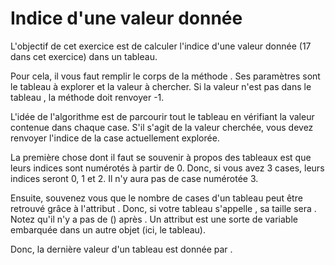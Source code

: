 # Indice d'une valeur donnée #

L'objectif de cet exercice est de calculer l'indice d'une valeur donnée (17
dans cet exercice) dans un tableau.

Pour cela, il vous faut remplir le corps de la méthode . Ses paramètres sont le tableau à explorer et la
valeur
à chercher. Si la valeur n'est pas dans le tableau , la méthode doit renvoyer -1.

L'idée de l'algorithme est de parcourir tout le tableau en vérifiant la
valeur
contenue dans chaque case. S'il s'agit de la valeur cherchée, vous devez
renvoyer l'indice de la case actuellement explorée.

La première chose dont il faut se souvenir à propos des tableaux est que
leurs
indices sont numérotés à partir de 0. Donc, si vous avez 3 cases, leurs
indices
seront 0, 1 et 2. Il n'y aura pas de case numérotée 3.

Ensuite, souvenez vous que le nombre de cases d'un tableau peut être
retrouvé
grâce à l'attribut . Donc, si votre tableau s'appelle , sa taille sera . Notez
qu'il
n'y a pas de () après . Un attribut est une sorte de
variable embarquée dans un autre objet (ici, le tableau).

Donc, la dernière valeur d'un tableau est donnée par .

